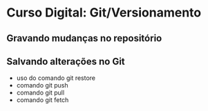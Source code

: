 
# Curso Digital: Git/Versionamento

## Gravando mudanças no repositório

## Salvando alterações no Git

* uso do comando git restore
* comando git push
* comando git pull
* comando git fetch
